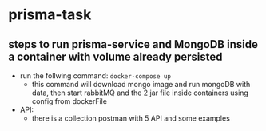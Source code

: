 # prisma-task

## steps to run prisma-service and MongoDB inside a container with volume already persisted
* run the follwing command: `docker-compose up`
    - this command will download mongo image and run mongoDB with data, then start rabbitMQ and the 2 jar file inside containers using config from dockerFile
* API:
    - there is a collection postman with 5 API and some examples